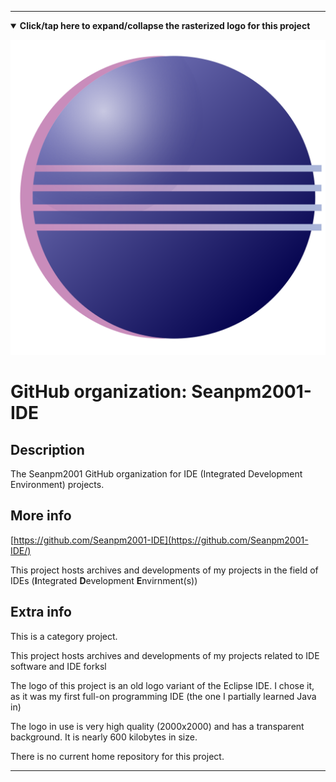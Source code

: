 
***

<!--

<details><summary><b lang="en">Click/tap here to expand/collapse the vectorized logo for this project</b></summary>

![Linter_logo_v2.svg failed to load. The file may be missing or corrupt. Check the file path for errors first.](/AdditionalInfo/2/Seanpm2001-IDE/Linter_logo_v2.svg)

</details>

!-->

<!--

<details><summary><b lang="en">Click/tap here to expand/collapse the (unused) rasterized logo for this project</b></summary>

![IDE_Logo1.png failed to load. The file may be missing or corrupt. Check the file path for errors first.](/AdditionalInfo/2/Seanpm2001-IDE/IDE_Logo1.png)

</details>

!-->
<details open><summary><b lang="en">Click/tap here to expand/collapse the rasterized logo for this project</b></summary>

![Eclipse_Logo1.png failed to load. The file may be missing or corrupt. Check the file path for errors first.](/AdditionalInfo/2/Seanpm2001-IDE/Eclipse_Logo1.png)

</details>

# GitHub organization: Seanpm2001-IDE

## Description

The Seanpm2001 GitHub organization for IDE (Integrated Development Environment) projects.

## More info

[https://github.com/Seanpm2001-IDE](https://github.com/Seanpm2001-IDE/)

This project hosts archives and developments of my projects in the field of IDEs (**I**ntegrated **D**evelopment **E**nvirnment(s))

## Extra info

This is a category project.

This project hosts archives and developments of my projects related to IDE software and IDE forksl

The logo of this project is an old logo variant of the Eclipse IDE. I chose it, as it was my first full-on programming IDE (the one I partially learned Java in)

The logo in use is very high quality (2000x2000) and has a transparent background. It is nearly 600 kilobytes in size.

<!--

The homepage for <project> is located <here>

!-->

There is no current home repository for this project.

***
